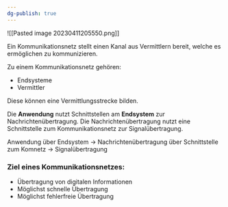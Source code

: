 ```yaml
---
dg-publish: true
---
```

![[Pasted image 20230411205550.png]]

Ein Kommunikationsnetz stellt einen Kanal aus Vermittlern bereit, welche es ermöglichen zu kommunizieren.

Zu einem Kommunikationsnetz gehören:
- Endsysteme 
- Vermittler

Diese können eine Vermittlungsstrecke bilden.

Die **Anwendung** nutzt Schnittstellen am **Endsystem** zur Nachrichtenübertragung.
Die Nachrichtenübertragung nutzt eine Schnittstelle zum Kommunikationsnetz zur Signalübertragung.

Anwendung über Endsystem -> Nachrichtenübertragung über Schnittstelle zum Komnetz -> Signalübertragung

### Ziel eines Kommunikationsnetzes:
- Übertragung von digitalen Informationen
- Möglichst schnelle Übertragung
- Möglichst fehlerfreie Übertragung
